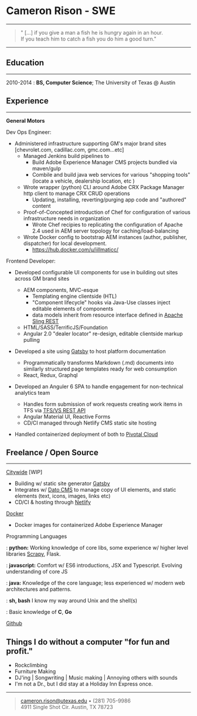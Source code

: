 Cameron Rison - SWE
============

----

> " […] if you give a man a fish he is hungry again in an hour.\
> If you teach him to catch a fish you do him a good turn."

----

Education
---------

--------------------------------------
2010-2014 
:   **BS, Computer Science**; The University of Texas @ Austin


Experience
----------

--------------------------------------

**General Motors**

Dev Ops Engineer:
* Administered infrastructure supporting GM's major brand sites [chevrolet.com,  cadillac.com, gmc.com...etc]
    - Managed Jenkins build pipelines to 
        + Build Adobe Experience Manager CMS projects bundled via maven/gulp
        + Combile and build java web services for various "shopping tools" (locate a vehicle, dealership location, etc )
    - Wrote wrapper (python) CLI around Adobe CRX Package Manager http client to manage CRX CRUD operations 
        + Updating, installing, reverting/purging app code and "authored" content 
    - Proof-of-Concepted introduction of Chef for configuration of various infrastructure needs in organization
        + Wrote Chef recipies to replicating the configuration of Apache 2.4 used in AEM server topology for caching/load-balancing
    - Wrote Docker config to bootstrap AEM instances (author, publisher, dispatcher) for local development.
        * https://hub.docker.com/u/iillmaticc/

Frontend Developer:
* Developed configurable UI components for use in building out sites across GM brand sites
    - AEM components, MVC-esque
        + Templating engine clientside (HTL)
        + "Component lifecycle" hooks via Java-Use classes inject editable elements of components
        + data models inherit from resource interface defined in [Apache Sling REST](https://sling.apache.org/) 
    - HTML/SASS/TerrificJS/Foundation
    - Angular 2.0 "dealer locator" re-design, editable clientside markup pulling 
* Developed a site using [Gatsby](https://gatsbyjs.org) to host platform documentation
    - Programmatically transforms Markdown (.md) documents into similarly structured page templates
      ready for web consumption
    - React, Redux, Graphql

* Developed an Anguler 6 SPA to handle engagement for non-technical analytics team
    - Handles form submission of work requests creating work items in TFS via [TFS/VS REST API](https://docs.microsoft.com/en-us/rest/api/vsts/?view=vsts-rest-4.1) 
    - Angular Material UI, Reactive Forms
    - CD/CI managed through Netlify CMS static site hosting

* Handled containerized deployment of both to [Pivotal Cloud](https://pivotal.io/platform)


Freelance / Open Source
----
--------------------------------------

[Citywide](https://citywideholdup.netlify.com/) [WIP]
- Building w/ static site generator [Gatsby](https://gatsbyjs.org)
- Integrates w/ [Dato CMS](https://www.datocms.com/) to manage copy of
  UI elements, and static elements (text, icons, images, links etc) 
- CD/CI & hosting through [Netlify](https://www.netlify.com/) 


[Docker](https://hub.docker.com/u/iillmaticc/)
- Docker images for containerized Adobe Experience Manager

Programming Languages

:   **python:** 
    Working knowledge of core libs, some experience w/ higher level libraries 
    [Scrapy](https://scrapy.org/), Flask.

:   **javascript:** 
    Comfort w/ ES6 introductions, JSX and Typescript. Evolving understanding of core JS

:   **java:** Knowledge of the core language; less experienced w/ modern web architectures and patterns. 

:   **sh, bash** I know my way around Unix and the shell(s)

:   Basic knowledge of **C**, **Go** 


[Github](https://github.com/killakam3084)

Things I do without a computer "for fun and profit."
----------------------------------------

* Rockclimbing
* Furniture Making 
* DJ'ing | Songwriting | Music making | Annoying others with sounds 
* I'm not a Dr., but I did stay at a Holiday Inn Express once.  

----

> <cameron.rison@utexas.edu> • (281) 705-9986\
> 4911 Single Shot Cir. Austin, TX 78723 